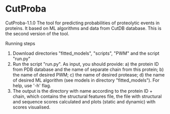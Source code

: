 # CutProba
CutProba-1.1.0
The tool for predicting probabilities of proteolytic events in proteins. It based on ML algorithms and data from CutDB database.
This is the second version of the tool. 

Running steps
1. Download directories "fitted_models", "scripts", "PWM" and the script "run.py"
2. Run the script "run.py". As input, you should provide:
  a) the protein ID from PDB database and the name of separate chain from this protein;
  b) the name of desired PWM;
  c) the name of desired protease;
  d) the name of desired ML algorithm (see models in directory "fitted_models").
  For help, use '-h' flag.
3. The output is the directory with name according to the protein ID + chain, which contains the structural features file, the file with structural and sequence scores calculated and plots (static and dynamic) with scores visualised.  

